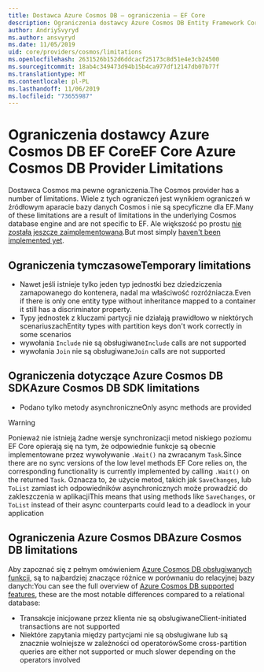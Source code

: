 ```yaml
---
title: Dostawca Azure Cosmos DB — ograniczenia — EF Core
description: Ograniczenia dostawcy Azure Cosmos DB Entity Framework Core
author: AndriySvyryd
ms.author: ansvyryd
ms.date: 11/05/2019
uid: core/providers/cosmos/limitations
ms.openlocfilehash: 2631526b152d6ddcacf25173c8d51e4e3cb24500
ms.sourcegitcommit: 18ab4c349473d94b15b4ca977df12147db07b77f
ms.translationtype: MT
ms.contentlocale: pl-PL
ms.lasthandoff: 11/06/2019
ms.locfileid: "73655987"
---
```

# <a name="ef-core-azure-cosmos-db-provider-limitations"></a><span data-ttu-id="c57b9-103">Ograniczenia dostawcy Azure Cosmos DB EF Core</span><span class="sxs-lookup"><span data-stu-id="c57b9-103">EF Core Azure Cosmos DB Provider Limitations</span></span>

<span data-ttu-id="c57b9-104">Dostawca Cosmos ma pewne ograniczenia.</span><span class="sxs-lookup"><span data-stu-id="c57b9-104">The Cosmos provider has a number of limitations.</span></span> <span data-ttu-id="c57b9-105">Wiele z tych ograniczeń jest wynikiem ograniczeń w źródłowym aparacie bazy danych Cosmos i nie są specyficzne dla EF.</span><span class="sxs-lookup"><span data-stu-id="c57b9-105">Many of these limitations are a result of limitations in the underlying Cosmos database engine and are not specific to EF.</span></span> <span data-ttu-id="c57b9-106">Ale większość po prostu [nie została jeszcze zaimplementowana](https://github.com/aspnet/EntityFrameworkCore/issues?page=1&q=is%3Aissue+is%3Aopen+Cosmos+in%3Atitle+label%3Atype-enhancement+sort%3Areactions-%2B1-desc).</span><span class="sxs-lookup"><span data-stu-id="c57b9-106">But most simply [haven't been implemented yet](https://github.com/aspnet/EntityFrameworkCore/issues?page=1&q=is%3Aissue+is%3Aopen+Cosmos+in%3Atitle+label%3Atype-enhancement+sort%3Areactions-%2B1-desc).</span></span>

## <a name="temporary-limitations"></a><span data-ttu-id="c57b9-107">Ograniczenia tymczasowe</span><span class="sxs-lookup"><span data-stu-id="c57b9-107">Temporary limitations</span></span>

- <span data-ttu-id="c57b9-108">Nawet jeśli istnieje tylko jeden typ jednostki bez dziedziczenia zamapowanego do kontenera, nadal ma właściwość rozróżniacza.</span><span class="sxs-lookup"><span data-stu-id="c57b9-108">Even if there is only one entity type without inheritance mapped to a container it still has a discriminator property.</span></span>
- <span data-ttu-id="c57b9-109">Typy jednostek z kluczami partycji nie działają prawidłowo w niektórych scenariuszach</span><span class="sxs-lookup"><span data-stu-id="c57b9-109">Entity types with partition keys don't work correctly in some scenarios</span></span>
- <span data-ttu-id="c57b9-110">wywołania `Include` nie są obsługiwane</span><span class="sxs-lookup"><span data-stu-id="c57b9-110">`Include` calls are not supported</span></span>
- <span data-ttu-id="c57b9-111">wywołania `Join` nie są obsługiwane</span><span class="sxs-lookup"><span data-stu-id="c57b9-111">`Join` calls are not supported</span></span>

## <a name="azure-cosmos-db-sdk-limitations"></a><span data-ttu-id="c57b9-112">Ograniczenia dotyczące Azure Cosmos DB SDK</span><span class="sxs-lookup"><span data-stu-id="c57b9-112">Azure Cosmos DB SDK limitations</span></span>

- <span data-ttu-id="c57b9-113">Podano tylko metody asynchroniczne</span><span class="sxs-lookup"><span data-stu-id="c57b9-113">Only async methods are provided</span></span>

> [!WARNING]
> <span data-ttu-id="c57b9-114">Ponieważ nie istnieją żadne wersje synchronizacji metod niskiego poziomu EF Core opierają się na tym, że odpowiednie funkcje są obecnie implementowane przez wywoływanie `.Wait()` na zwracanym `Task`.</span><span class="sxs-lookup"><span data-stu-id="c57b9-114">Since there are no sync versions of the low level methods EF Core relies on, the corresponding functionality is currently implemented by calling `.Wait()` on the returned `Task`.</span></span> <span data-ttu-id="c57b9-115">Oznacza to, że użycie metod, takich jak `SaveChanges`, lub `ToList` zamiast ich odpowiedników asynchronicznych może prowadzić do zakleszczenia w aplikacji</span><span class="sxs-lookup"><span data-stu-id="c57b9-115">This means that using methods like `SaveChanges`, or `ToList` instead of their async counterparts could lead to a deadlock in your application</span></span>

## <a name="azure-cosmos-db-limitations"></a><span data-ttu-id="c57b9-116">Ograniczenia Azure Cosmos DB</span><span class="sxs-lookup"><span data-stu-id="c57b9-116">Azure Cosmos DB limitations</span></span>

<span data-ttu-id="c57b9-117">Aby zapoznać się z pełnym omówieniem [Azure Cosmos DB obsługiwanych funkcji](/azure/cosmos-db/modeling-data), są to najbardziej znaczące różnice w porównaniu do relacyjnej bazy danych:</span><span class="sxs-lookup"><span data-stu-id="c57b9-117">You can see the full overview of [Azure Cosmos DB supported features](/azure/cosmos-db/modeling-data), these are the most notable differences compared to a relational database:</span></span>

- <span data-ttu-id="c57b9-118">Transakcje inicjowane przez klienta nie są obsługiwane</span><span class="sxs-lookup"><span data-stu-id="c57b9-118">Client-initiated transactions are not supported</span></span>
- <span data-ttu-id="c57b9-119">Niektóre zapytania między partycjami nie są obsługiwane lub są znacznie wolniejsze w zależności od operatorów</span><span class="sxs-lookup"><span data-stu-id="c57b9-119">Some cross-partition queries are either not supported or much slower depending on the operators involved</span></span>
